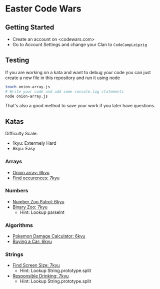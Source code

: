 # Easter Code Wars

## Getting Started

- Create an account on <codewars.com>
- Go to Account Settings and change your Clan to `CodeCampLeipzig`

## Testing

If you are working on a kata and want to debug your code you can just create a new file in this repository and run it using node

```bash
touch onion-array.js
# Write your code and add some console.log statements
node onion-array.js
```

That's also a good method to save your work if you later have questions.

## Katas

Difficulty Scale:

- 1kyu: Extermely Hard
- 8kyu: Easy

### Arrays

- [Onion array: 6kyu](https://www.codewars.com/kata/59b2883c5e2308b54d000013)
- [Find occurences: 7kyu](https://www.codewars.com/kata/59a9919107157a45220000e1)

### Numbers

- [Number Zoo Patrol: 6kyu](https://www.codewars.com/kata/5276c18121e20900c0000235)
- [Binary Zoo: 7kyu](https://www.codewars.com/kata/5a1d91698ba9145199000141)
  - Hint: Lookup parseInt

### Algorithms

- [Pokemon Damage Calculator: 6kyu](https://www.codewars.com/kata/536e9a7973130a06eb000e9f)
- [Buying a Car: 6kyu](https://www.codewars.com/kata/554a44516729e4d80b000012)

### Strings

- [Find Screen Size: 7kyu](https://www.codewars.com/kata/5bbd279c8f8bbd5ee500000f)
  - Hint: Lookup String.prototype.split
- [Responsible Drinking: 7kyu](https://www.codewars.com/kata/5aee86c5783bb432cd000018)
  - Hint: Lookup String.prototype.split
